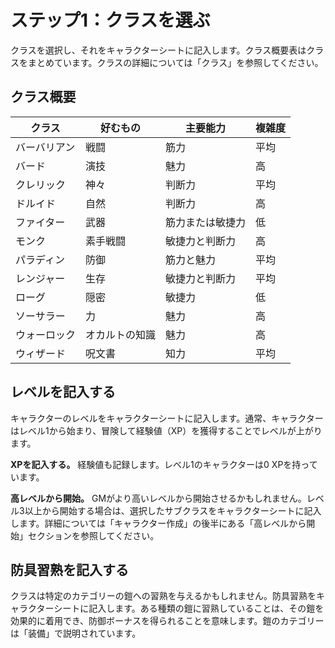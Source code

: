 # ステップ1：クラスを選ぶ

クラスを選択し、それをキャラクターシートに記入します。クラス概要表はクラスをまとめています。クラスの詳細については「クラス」を参照してください。

## クラス概要

| クラス | 好むもの | 主要能力 | 複雑度 |
|--------|----------|----------|--------|
| バーバリアン | 戦闘 | 筋力 | 平均 |
| バード | 演技 | 魅力 | 高 |
| クレリック | 神々 | 判断力 | 平均 |
| ドルイド | 自然 | 判断力 | 高 |
| ファイター | 武器 | 筋力または敏捷力 | 低 |
| モンク | 素手戦闘 | 敏捷力と判断力 | 高 |
| パラディン | 防御 | 筋力と魅力 | 平均 |
| レンジャー | 生存 | 敏捷力と判断力 | 平均 |
| ローグ | 隠密 | 敏捷力 | 低 |
| ソーサラー | 力 | 魅力 | 高 |
| ウォーロック | オカルトの知識 | 魅力 | 高 |
| ウィザード | 呪文書 | 知力 | 平均 |

## レベルを記入する

キャラクターのレベルをキャラクターシートに記入します。通常、キャラクターはレベル1から始まり、冒険して経験値（XP）を獲得することでレベルが上がります。

**XPを記入する。** 経験値も記録します。レベル1のキャラクターは0 XPを持っています。

**高レベルから開始。** GMがより高いレベルから開始させるかもしれません。レベル3以上から開始する場合は、選択したサブクラスをキャラクターシートに記入します。詳細については「キャラクター作成」の後半にある「高レベルから開始」セクションを参照してください。

## 防具習熟を記入する

クラスは特定のカテゴリーの鎧への習熟を与えるかもしれません。防具習熟をキャラクターシートに記入します。ある種類の鎧に習熟していることは、その鎧を効果的に着用でき、防御ボーナスを得られることを意味します。鎧のカテゴリーは「装備」で説明されています。